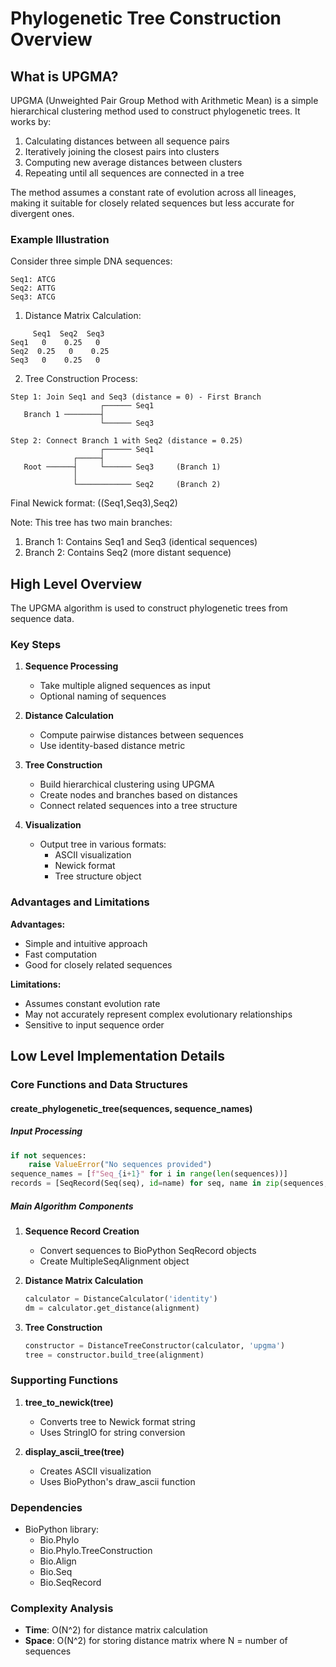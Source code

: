 # Phylogenetic Tree Construction Overview

## What is UPGMA?

UPGMA (Unweighted Pair Group Method with Arithmetic Mean) is a simple hierarchical clustering method used to construct phylogenetic trees. It works by:
1. Calculating distances between all sequence pairs
2. Iteratively joining the closest pairs into clusters
3. Computing new average distances between clusters
4. Repeating until all sequences are connected in a tree

The method assumes a constant rate of evolution across all lineages, making it suitable for closely related sequences but less accurate for divergent ones.

### Example Illustration

Consider three simple DNA sequences:
```
Seq1: ATCG
Seq2: ATTG
Seq3: ATCG
```

1. Distance Matrix Calculation:
```
     Seq1  Seq2  Seq3
Seq1   0    0.25   0
Seq2  0.25   0    0.25
Seq3   0    0.25   0
```

2. Tree Construction Process:

```
Step 1: Join Seq1 and Seq3 (distance = 0) - First Branch
                    ┌────── Seq1
   Branch 1 ────────┤
                    └────── Seq3

Step 2: Connect Branch 1 with Seq2 (distance = 0.25)
                    ┌────── Seq1
              ┌─────┤
   Root ──────┤     └────── Seq3     (Branch 1)
              │
              └──────────── Seq2     (Branch 2)
```

Final Newick format: ((Seq1,Seq3),Seq2)

Note: This tree has two main branches:
1. Branch 1: Contains Seq1 and Seq3 (identical sequences)
2. Branch 2: Contains Seq2 (more distant sequence)

## High Level Overview

The UPGMA algorithm is used to construct phylogenetic trees from sequence data.

### Key Steps

1. **Sequence Processing**
   - Take multiple aligned sequences as input
   - Optional naming of sequences

2. **Distance Calculation**
   - Compute pairwise distances between sequences
   - Use identity-based distance metric

3. **Tree Construction**
   - Build hierarchical clustering using UPGMA
   - Create nodes and branches based on distances
   - Connect related sequences into a tree structure

4. **Visualization**
   - Output tree in various formats:
     - ASCII visualization
     - Newick format
     - Tree structure object

### Advantages and Limitations

**Advantages:**
- Simple and intuitive approach
- Fast computation
- Good for closely related sequences

**Limitations:**
- Assumes constant evolution rate
- May not accurately represent complex evolutionary relationships
- Sensitive to input sequence order

## Low Level Implementation Details

### Core Functions and Data Structures

#### create_phylogenetic_tree(sequences, sequence_names)

##### Input Processing
```python
if not sequences:
    raise ValueError("No sequences provided")
sequence_names = [f"Seq_{i+1}" for i in range(len(sequences))]
records = [SeqRecord(Seq(seq), id=name) for seq, name in zip(sequences, sequence_names)]
```

##### Main Algorithm Components

1. **Sequence Record Creation**
   - Convert sequences to BioPython SeqRecord objects
   - Create MultipleSeqAlignment object

2. **Distance Matrix Calculation**
   ```python
   calculator = DistanceCalculator('identity')
   dm = calculator.get_distance(alignment)
   ```

3. **Tree Construction**
   ```python
   constructor = DistanceTreeConstructor(calculator, 'upgma')
   tree = constructor.build_tree(alignment)
   ```

### Supporting Functions

1. **tree_to_newick(tree)**
   - Converts tree to Newick format string
   - Uses StringIO for string conversion

2. **display_ascii_tree(tree)**
   - Creates ASCII visualization
   - Uses BioPython's draw_ascii function

### Dependencies
- BioPython library:
  - Bio.Phylo
  - Bio.Phylo.TreeConstruction
  - Bio.Align
  - Bio.Seq
  - Bio.SeqRecord

### Complexity Analysis
- **Time**: O(N^2) for distance matrix calculation
- **Space**: O(N^2) for storing distance matrix
  where N = number of sequences

